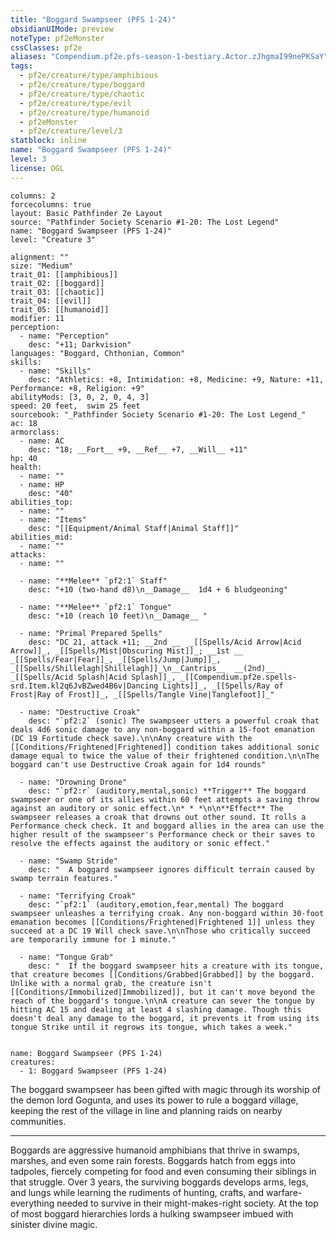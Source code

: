 ```yaml
---
title: "Boggard Swampseer (PFS 1-24)"
obsidianUIMode: preview
noteType: pf2eMonster
cssClasses: pf2e
aliases: "Compendium.pf2e.pfs-season-1-bestiary.Actor.zJhgmaI99nePKSaY" 
tags:
  - pf2e/creature/type/amphibious
  - pf2e/creature/type/boggard
  - pf2e/creature/type/chaotic
  - pf2e/creature/type/evil
  - pf2e/creature/type/humanoid
  - pf2eMonster
  - pf2e/creature/level/3
statblock: inline
name: "Boggard Swampseer (PFS 1-24)"
level: 3
license: OGL
---
```


```statblock
columns: 2
forcecolumns: true
layout: Basic Pathfinder 2e Layout
source: "Pathfinder Society Scenario #1-20: The Lost Legend"
name: "Boggard Swampseer (PFS 1-24)"
level: "Creature 3"

alignment: ""
size: "Medium"
trait_01: [[amphibious]]
trait_02: [[boggard]]
trait_03: [[chaotic]]
trait_04: [[evil]]
trait_05: [[humanoid]]
modifier: 11
perception:
  - name: "Perception"
    desc: "+11; Darkvision"
languages: "Boggard, Chthonian, Common"
skills:
  - name: "Skills"
    desc: "Athletics: +8, Intimidation: +8, Medicine: +9, Nature: +11, Performance: +8, Religion: +9"
abilityMods: [3, 0, 2, 0, 4, 3]
speed: 20 feet,  swim 25 feet
sourcebook: "_Pathfinder Society Scenario #1-20: The Lost Legend_"
ac: 18
armorclass:
  - name: AC
    desc: "18; __Fort__ +9, __Ref__ +7, __Will__ +11"
hp: 40
health:
  - name: ""
  - name: HP
    desc: "40"
abilities_top:
  - name: ""
  - name: "Items"
    desc: "[[Equipment/Animal Staff|Animal Staff]]"
abilities_mid:
  - name: ""
attacks:
  - name: ""

  - name: "**Melee** `pf2:1` Staff"
    desc: "+10 (two-hand d8)\n__Damage__  1d4 + 6 bludgeoning"

  - name: "**Melee** `pf2:1` Tongue"
    desc: "+10 (reach 10 feet)\n__Damage__ "

  - name: "Primal Prepared Spells"
    desc: "DC 21, attack +11; __2nd __  _[[Spells/Acid Arrow|Acid Arrow]]_, _[[Spells/Mist|Obscuring Mist]]_; __1st __  _[[Spells/Fear|Fear]]_, _[[Spells/Jump|Jump]]_, _[[Spells/Shillelagh|Shillelagh]]_\n__Cantrips__  __(2nd)__ _[[Spells/Acid Splash|Acid Splash]]_, _[[Compendium.pf2e.spells-srd.Item.kl2q6JvBZwed4B6v|Dancing Lights]]_, _[[Spells/Ray of Frost|Ray of Frost]]_, _[[Spells/Tangle Vine|Tanglefoot]]_"

  - name: "Destructive Croak"
    desc: "`pf2:2` (sonic) The swampseer utters a powerful croak that deals 4d6 sonic damage to any non-boggard within a 15-foot emanation (DC 19 Fortitude check save).\n\nAny creature with the [[Conditions/Frightened|Frightened]] condition takes additional sonic damage equal to twice the value of their frightened condition.\n\nThe boggard can't use Destructive Croak again for 1d4 rounds"

  - name: "Drowning Drone"
    desc: "`pf2:r` (auditory,mental,sonic) **Trigger** The boggard swampseer or one of its allies within 60 feet attempts a saving throw against an auditory or sonic effect.\n* * *\n\n**Effect** The swampseer releases a croak that drowns out other sound. It rolls a Performance check check. It and boggard allies in the area can use the higher result of the swampseer's Performance check or their saves to resolve the effects against the auditory or sonic effect."

  - name: "Swamp Stride"
    desc: "  A boggard swampseer ignores difficult terrain caused by swamp terrain features."

  - name: "Terrifying Croak"
    desc: "`pf2:1` (auditory,emotion,fear,mental) The boggard swampseer unleashes a terrifying croak. Any non-boggard within 30-foot emanation becomes [[Conditions/Frightened|Frightened 1]] unless they succeed at a DC 19 Will check save.\n\nThose who critically succeed are temporarily immune for 1 minute."

  - name: "Tongue Grab"
    desc: "  If the boggard swampseer hits a creature with its tongue, that creature becomes [[Conditions/Grabbed|Grabbed]] by the boggard. Unlike with a normal grab, the creature isn't [[Conditions/Immobilized|Immobilized]], but it can't move beyond the reach of the boggard's tongue.\n\nA creature can sever the tongue by hitting AC 15 and dealing at least 4 slashing damage. Though this doesn't deal any damage to the boggard, it prevents it from using its tongue Strike until it regrows its tongue, which takes a week."
 
```

```encounter-table
name: Boggard Swampseer (PFS 1-24)
creatures:
  - 1: Boggard Swampseer (PFS 1-24)
```



The boggard swampseer has been gifted with magic through its worship of the demon lord Gogunta, and uses its power to rule a boggard village, keeping the rest of the village in line and planning raids on nearby communities.

* * *

Boggards are aggressive humanoid amphibians that thrive in swamps, marshes, and even some rain forests. Boggards hatch from eggs into tadpoles, fiercely competing for food and even consuming their siblings in that struggle. Over 3 years, the surviving boggards develops arms, legs, and lungs while learning the rudiments of hunting, crafts, and warfare-everything needed to survive in their might-makes-right society. At the top of most boggard hierarchies lords a hulking swampseer imbued with sinister divine magic.
